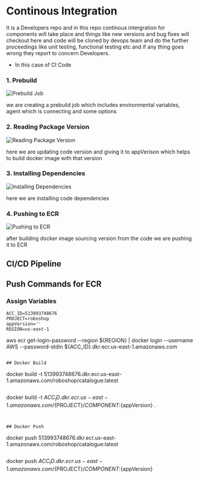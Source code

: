 # Continous Integration
It is a Developers repo and in this repo continous intergration for components will take place and things like new versions and bug fixes will checkout here and code will be cloned by devops team and do the further proceedings like unit testing, functional testing etc and if any thing goes wrong they report to concern Developers.

* In this case of CI Code
### 1. Prebuild
![Prebuild Job](catalogue-ci/prebuild.png)

we are creating a prebuild job which includes environmental variables, agent which is connecting and some options

### 2. Reading Package Version
![Reading Package Version](catalogue-ci/reading-package.png)

here we are updating code version and giving it to appVerison which helps to build docker image with that version

### 3. Installing Dependencies
![Installing Dependencies](catalogue-ci/install-dependencies.png)

here we are installing code dependencies

### 4. Pushing to ECR
![Pushing to ECR](catalogue-ci/pushing-to-ecr.png)

after building docker image sourcing version from the code we are pushing it to ECR 



## CI/CD Pipeline

## Push Commands for ECR
### Assign Variables
```
ACC_ID=513993748676
PROJECT=roboshop
appVersion=''
REGION=us-east-1

```
aws ecr get-login-password --region ${REGION} | docker login --username AWS --password-stdin ${ACC_ID}.dkr.ecr.us-east-1.amazonaws.com
```

## Docker Build

```
docker build -t 513993748676.dkr.ecr.us-east-1.amazonaws.com/roboshop/catalogue:latest
```
```
docker build -t ${ACC_ID}.dkr.ecr.us-east-1.amazonaws.com/${PROJECT}/${COMPONENT}:${appVersion} .
```


## Docker Push

```
docker push 513993748676.dkr.ecr.us-east-1.amazonaws.com/roboshop/catalogue:latest
```
```
docker push ${ACC_ID}.dkr.ecr.us-east-1.amazonaws.com/${PROJECT}/${COMPONENT}:${appVersion}
```
